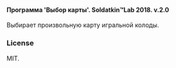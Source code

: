 #### Программа 'Выбор карты'. Soldatkin™Lab 2018. v.2.0
Выбирает произвольную карту игральной колоды.

### License

MIT.
